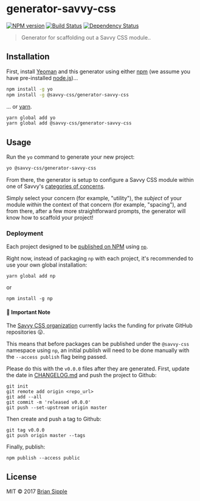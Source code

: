 # generator-savvy-css 

[![NPM version][npm-image]][npm-url] 
[![Build Status][circle-image]][circle-url] 
[![Dependency Status][daviddm-image]][daviddm-url]

> Generator for scaffolding out a Savvy CSS module..

## Installation

First, install [Yeoman](http://yeoman.io) and this generator using either [npm](https://www.npmjs.com/) (we assume you have pre-installed [node.js](https://nodejs.org/))...

```bash
npm install -g yo
npm install -g @savvy-css/generator-savvy-css
```

... or [yarn](https://yarnpkg.com/en/).

```bash
yarn global add yo
yarn global add @savvy-css/generator-savvy-css
```

## Usage 

Run the `yo` command to generate your new project:

```bash
yo @savvy-css/generator-savvy-css
```

From there, the generator is setup to configure a Savvy CSS module within 
one of Savvy's [categories of concerns](https://github.com/savvy-css/savvy/blob/master/doc/architecture/design-principles.md). 

Simply select your concern (for example, "utility"), the _subject_ of your module _within_ the context of that concern (for example, "spacing"), and from there, after a few more straightforward prompts, the generator will know how to scaffold your project!

### Deployment

Each project designed to be [published on NPM](https://www.npmjs.com/org/savvy-css) using [`np`](https://github.com/sindresorhus/np).

Right now, instead of packaging `np` with each project, it's recommended to use your own
global installation: 

```shell
yarn global add np
```

or 

```shell
npm install -g np
```

#### 🔑 Important Note

The [Savvy CSS organization](https://github.com/savvy-css) currently lacks the funding for private GitHub repositories 😛. 

This means that before packages can be published under the `@savvy-css` namespace using `np`, an initial publish will need to be done manually with the `--access publish` flag being passed.

Please do this with the `v0.0.0` files after they are generated. First, update the date in [CHANGELOG.md](./CHANGELOG.md) and push the project to Github:

```shell
git init
git remote add origin <repo_url>
git add --all
git commit -m 'released v0.0.0'
git push --set-upstream origin master
```

Then create and push a tag to Github:

```shell
git tag v0.0.0
git push origin master --tags
```

Finally, publish:

```shell
npm publish --access public
```

## License

MIT © 2017 [Brian Sipple](https://github.com/BrianSipple)


[npm-image]: https://img.shields.io/npm/v/@savvy-css/generator-savvy-css.svg
[npm-url]: https://www.npmjs.com/package/@savvy-css/generator-savvy-css

[circle-image]: https://circleci.com/gh/savvy-css/generator-savvy-css/tree/master.svg?style=svg&circle-token={{CIRCLE_TOKEN}}
[circle-url]: https://circleci.com/gh/savvy-css/generator-savvy-css/tree/master
[daviddm-image]: https://david-dm.org/savvy-css/generator-savvy-css.svg?theme=shields.io
[daviddm-url]: https://david-dm.org/savvy-css/generator-savvy-css
